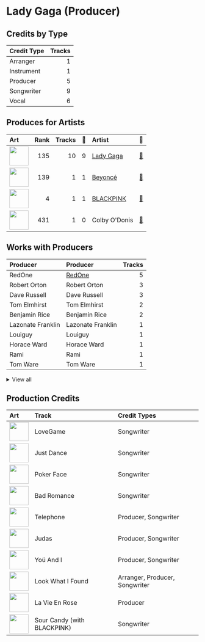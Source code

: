 # Lady Gaga (Producer)

## Credits by Type

| Credit Type | Tracks |
|:---|---:|
| Arranger | 1 |
| Instrument | 1 |
| Producer | 5 |
| Songwriter | 9 |
| Vocal | 6 |

## Produces for Artists

| Art | Rank | Tracks | 💚 | Artist | 🔗 |
|:---|---:|---:|---:|:---|:---|
| <img src="https://i.scdn.co/image/ab6761610000e5eb60f57316669a4ba12eb37b94" alt="" width="50" /> | 135 | 10 | 9 | [Lady Gaga](../../artists/lady_gaga/overview.md) | [🔗](https://open.spotify.com/artist/1HY2Jd0NmPuamShAr6KMms) |
| <img src="https://i.scdn.co/image/ab6761610000e5eb247f44069c0bd1781df2f785" alt="" width="50" /> | 139 | 1 | 1 | [Beyoncé](../../artists/beyoncé/overview.md) | [🔗](https://open.spotify.com/artist/6vWDO969PvNqNYHIOW5v0m) |
| <img src="https://i.scdn.co/image/ab6761610000e5ebc9690bc711d04b3d4fd4b87c" alt="" width="50" /> | 4 | 1 | 1 | [BLACKPINK](../../artists/blackpink/overview.md) | [🔗](https://open.spotify.com/artist/41MozSoPIsD1dJM0CLPjZF) |
| <img src="https://i.scdn.co/image/ab6761610000e5eb2c44e078944196a8c1eec256" alt="" width="50" /> | 431 | 1 | 0 | Colby O'Donis | [🔗](https://open.spotify.com/artist/7fObcBw9VM3x7ntWKCYl0z) |

## Works with Producers

| Producer | Producer | Tracks |
|:---|:---|---:|
| RedOne | [RedOne](../redone/overview.md) | 5 |
| Robert Orton | Robert Orton | 3 |
| Dave Russell | Dave Russell | 3 |
| Tom Elmhirst | Tom Elmhirst | 2 |
| Benjamin Rice | Benjamin Rice | 2 |
| Lazonate Franklin | Lazonate Franklin | 1 |
| Louiguy | Louiguy | 1 |
| Horace Ward | Horace Ward | 1 |
| Rami | Rami | 1 |
| Tom Ware | Tom Ware | 1 |


<details>
<summary>View all</summary>

| Producer | Producer | Tracks |
|:---|:---|---:|
| Brian Newman | Brian Newman | 1 |
| Nick Monson | Nick Monson | 1 |
| Madison Love | Madison Love | 1 |
| BloodPop® | BloodPop® (BloodPop) | 1 |
| BURNS | BURNS | 1 |
| Dae Bennett | Dae Bennett | 1 |
| DJ White Shadow | DJ White Shadow | 1 |
| Paul Foley | Paul Foley | 1 |
| Beyoncé | [Beyoncé (Beyoncé)](../beyoncé_(beyoncé)/overview.md) | 1 |
| LaShawn Daniels | LaShawn Daniels | 1 |
| Hisashi Mizoguchi | Hisashi Mizoguchi | 1 |
| Robert John "Mutt" Lange | Robert John "Mutt" Lange | 1 |
| Rodney Jerkins | Rodney Jerkins | 1 |
| Édith Piaf | Édith Piaf (Piaf, Édith) | 1 |
| Mike "Handz" Donaldson | Mike "Handz" Donaldson | 1 |
| Lukas Nelson | Lukas Nelson | 1 |
| Trevor Muzzy | Trevor Muzzy | 1 |
| Mark Nilan, Jr. | Mark Nilan, Jr. | 1 |
| Aaron Raitiere | Aaron Raitiere | 1 |
| Mark "Spike" Stent | [Mark "Spike" Stent](../mark__spike__stent/overview.md) | 1 |
| Akon | Akon | 1 |
| Olle Romo | Olle Romo | 1 |

</details>


## Production Credits

| Art | Track | Credit Types |
|:---|:---|:---|
| <img src="https://i.scdn.co/image/ab67616d0000b273613aaa3ae566d9f36008aed0" alt="" width="50" /> | LoveGame | Songwriter |
| <img src="https://i.scdn.co/image/ab67616d0000b273613aaa3ae566d9f36008aed0" alt="" width="50" /> | Just Dance | Songwriter |
| <img src="https://i.scdn.co/image/ab67616d0000b273613aaa3ae566d9f36008aed0" alt="" width="50" /> | Poker Face | Songwriter |
| <img src="https://i.scdn.co/image/ab67616d0000b2735c9890c0456a3719eeecd8aa" alt="" width="50" /> | Bad Romance | Songwriter |
| <img src="https://i.scdn.co/image/ab67616d0000b2735c9890c0456a3719eeecd8aa" alt="" width="50" /> | Telephone | Producer, Songwriter |
| <img src="https://i.scdn.co/image/ab67616d0000b2734ba15b951a5cff36133ca5bd" alt="" width="50" /> | Judas | Producer, Songwriter |
| <img src="https://i.scdn.co/image/ab67616d0000b2734ba15b951a5cff36133ca5bd" alt="" width="50" /> | Yoü And I | Producer, Songwriter |
| <img src="https://i.scdn.co/image/ab67616d0000b273e2d156fdc691f57900134342" alt="" width="50" /> | Look What I Found | Arranger, Producer, Songwriter |
| <img src="https://i.scdn.co/image/ab67616d0000b273e2d156fdc691f57900134342" alt="" width="50" /> | La Vie En Rose | Producer |
| <img src="https://i.scdn.co/image/ab67616d0000b2736040effba89b9b00a6f6743a" alt="" width="50" /> | Sour Candy (with BLACKPINK) | Songwriter |